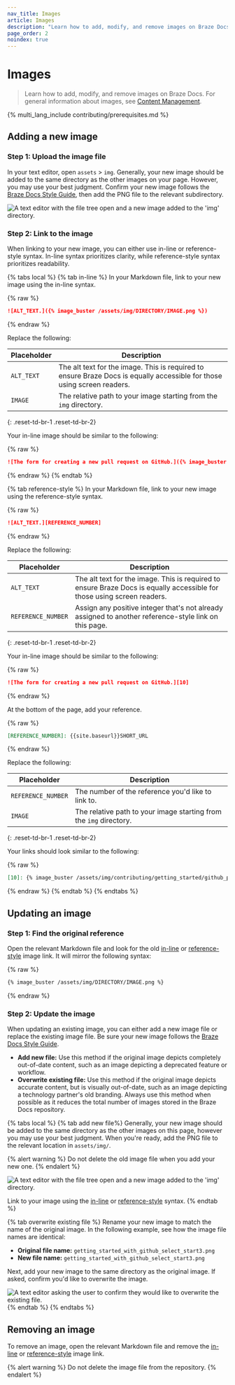 ```yaml
---
nav_title: Images
article: Images
description: "Learn how to add, modify, and remove images on Braze Docs."
page_order: 2
noindex: true
---
```


# Images

> Learn how to add, modify, and remove images on Braze Docs. For general information about images, see [Content Management]({{site.baseurl}}/contributing/content_management/#images).

{% multi_lang_include contributing/prerequisites.md %}

## Adding a new image

### Step 1: Upload the image file

In your text editor, open `assets` > `img`. Generally, your new image should be added to the same directory as the other images on your page. However, you may use your best judgment. Confirm your new image follows the [Braze Docs Style Guide]({{site.baseurl}}/contributing/style_guide/), then add the PNG file to the relevant subdirectory.

![A text editor with the file tree open and a new image added to the 'img' directory.]()

### Step 2: Link to the image

When linking to your new image, you can either use in-line or reference-style syntax. In-line syntax prioritizes clarity, while reference-style syntax prioritizes readability.

{% tabs local %}
{% tab in-line %}
In your Markdown file, link to your new image using the in-line syntax.

{% raw %}
```markdown
![ALT_TEXT.]({% image_buster /assets/img/DIRECTORY/IMAGE.png %})
```
{% endraw %}

Replace the following:

| Placeholder | Description                                                                                                             |
|-------------|-------------------------------------------------------------------------------------------------------------------------|
| `ALT_TEXT`  | The alt text for the image. This is required to ensure Braze Docs is equally accessible for those using screen readers. |
| `IMAGE`     | The relative path to your image starting from the `img` directory.                                                      |
{: .reset-td-br-1 .reset-td-br-2}

Your in-line image should be similar to the following:

{% raw %}
```markdown
![The form for creating a new pull request on GitHub.]({% image_buster /assets/img/contributing/getting_started/github_pull_request.png %})
```
{% endraw %}
{% endtab %}

{% tab reference-style %}
In your Markdown file, link to your new image using the reference-style syntax.

{% raw %}
```markdown
![ALT_TEXT.][REFERENCE_NUMBER]
```
{% endraw %}

Replace the following:

| Placeholder        | Description                                                                                                             |
|--------------------|-------------------------------------------------------------------------------------------------------------------------|
| `ALT_TEXT`         | The alt text for the image. This is required to ensure Braze Docs is equally accessible for those using screen readers. |
| `REFERENCE_NUMBER` | Assign any positive integer that's not already assigned to another reference-style link on this page.                   |
{: .reset-td-br-1 .reset-td-br-2}

Your in-line image should be similar to the following:

{% raw %}
```markdown
![The form for creating a new pull request on GitHub.][10]
```
{% endraw %}

At the bottom of the page, add your reference.

{% raw %}
```markdown
[REFERENCE_NUMBER]: {{site.baseurl}}SHORT_URL
```
{% endraw %}

Replace the following:

| Placeholder        | Description                                             |
|--------------------|---------------------------------------------------------|
| `REFERENCE_NUMBER` | The number of the reference you'd like to link to.      |
| `IMAGE` | The relative path to your image starting from the `img` directory. |
{: .reset-td-br-1 .reset-td-br-2}

Your links should look similar to the following:

{% raw %}
```markdown
[10]: {% image_buster /assets/img/contributing/getting_started/github_pull_request.png %}
```
{% endraw %}
{% endtab %}
{% endtabs %}

## Updating an image



### Step 1: Find the original reference

Open the relevant Markdown file and look for the old [in-line]({{site.baseurl}}/contributing/content_management/images/?tab=in-line#step-2-link-to-the-image) or [reference-style]({{site.baseurl}}/contributing/content_management/images/?tab=reference-style#step-2-link-to-the-image) image link. It will mirror the following syntax:

{% raw %}
```markdown
{% image_buster /assets/img/DIRECTORY/IMAGE.png %}
```
{% endraw %}

### Step 2: Update the image

When updating an existing image, you can either add a new image file or replace the existing image file. Be sure your new image follows the [Braze Docs Style Guide]({{site.baseurl}}/contributing/style_guide/).

- **Add new file:** Use this method if the original image depicts completely out-of-date content, such as an image depicting a deprecated feature or workflow.
- **Overwrite existing file:** Use this method if the original image depicts accurate content, but is visually out-of-date, such as an image depicting a technology partner's old branding. Always use this method when possible as it reduces the total number of images stored in the Braze Docs repository.

{% tabs local %}
{% tab add new file%}
Generally, your new image should be added to the same directory as the other images on this page, however you may use your best judgment. When you're ready, add the PNG file to the relevant location in `assets/img/`.

{% alert warning %}
Do not delete the old image file when you add your new one.
{% endalert %}

![A text editor with the file tree open and a new image added to the 'img' directory.]()

Link to your image using the [in-line]({{site.baseurl}}/contributing/content_management/images/?tab=in-line#step-2-link-to-the-image) or [reference-style]({{site.baseurl}}/contributing/content_management/images/?tab=reference-style#step-2-link-to-the-image) syntax.
{% endtab %}

{% tab overwrite existing file %}
Rename your new image to match the name of the original image. In the following example, see how the image file names are identical:

- **Original file name:** `getting_started_with_github_select_start3.png`
- **New file name:** `getting_started_with_github_select_start3.png`

Next, add your new image to the same directory as the original image. If asked, confirm you'd like to overwrite the image.

![A text editor asking the user to confirm they would like to overwrite the existing file.]()
{% endtab %}
{% endtabs %}

## Removing an image

To remove an image, open the relevant Markdown file and remove the [in-line]({{site.baseurl}}/contributing/content_management/images/?tab=in-line#step-2-link-to-the-image) or [reference-style]({{site.baseurl}}/contributing/content_management/images/?tab=reference-style#step-2-link-to-the-image) image link.

{% alert warning %}
Do not delete the image file from the repository.
{% endalert %}
